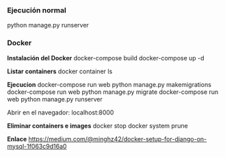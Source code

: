 ### Ejecución normal
python manage.py runserver

### Docker
**Instalación del Docker**
docker-compose build
docker-compose up -d

**Listar containers**
docker container ls

**Ejecucion**
docker-compose run web python manage.py makemigrations
docker-compose run web python manage.py migrate
docker-compose run web python manage.py runserver

Abrir en el navegador: localhost:8000

**Eliminar containers e images**
docker stop <my-docker-machine>
docker system prune

**Enlace**
https://medium.com/@minghz42/docker-setup-for-django-on-mysql-1f063c9d16a0